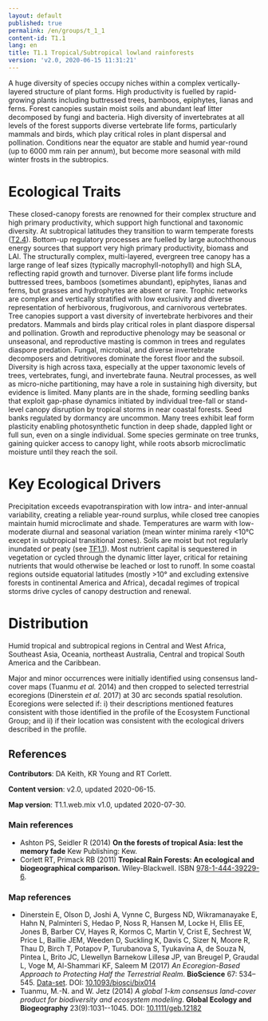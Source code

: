 ```yaml
---
layout: default
published: true
permalink: /en/groups/t_1_1
content-id: T1.1
lang: en
title: T1.1 Tropical/Subtropical lowland rainforests
version: 'v2.0, 2020-06-15 11:31:21'
---
```


A huge diversity of species occupy niches within a complex vertically-layered structure of plant forms. High productivity is fuelled by rapid-growing plants including buttressed trees, bamboos, epiphytes, lianas and ferns. Forest canopies sustain moist soils and abundant leaf litter decomposed by fungi and bacteria. High diversity of invertebrates at all levels of the forest supports diverse vertebrate life forms, particularly mammals and birds, which play critical roles in plant dispersal and pollination. Conditions near the equator are stable and humid year-round (up to 6000 mm rain per annum), but become more seasonal with mild winter frosts in the subtropics.

# Ecological Traits
 
These closed-canopy forests are renowned for their complex structure and high primary productivity, which support high functional and taxonomic diversity. At subtropical latitudes they transition to warm temperate forests ([T2.4](/explore/groups/T2.4)). Bottom-up regulatory processes are fuelled by large autochthonous energy sources that support very high primary productivity, biomass and LAI. The structurally complex, multi-layered, evergreen tree canopy has a large range of leaf sizes (typically macrophyll-notophyll) and high SLA, reflecting rapid growth and turnover. Diverse plant life forms include buttressed trees, bamboos (sometimes abundant), epiphytes, lianas and ferns, but grasses and hydrophytes are absent or rare. Trophic networks are complex and vertically stratified with low exclusivity and diverse representation of herbivorous, frugivorous, and carnivorous vertebrates. Tree canopies support a vast diversity of invertebrate herbivores and their predators. Mammals and birds play critical roles in plant diaspore dispersal and pollination. Growth and reproductive phenology may be seasonal or unseasonal, and reproductive masting is common in trees and regulates diaspore predation. Fungal, microbial, and diverse invertebrate decomposers and detritivores dominate the forest floor and the subsoil. Diversity is high across taxa, especially at the upper taxonomic levels of trees, vertebrates, fungi, and invertebrate fauna. Neutral processes, as well as micro-niche partitioning, may have a role in sustaining high diversity, but evidence is limited. Many plants are in the shade, forming seedling banks that exploit gap-phase dynamics initiated by individual tree-fall or stand-level canopy disruption by tropical storms in near coastal forests. Seed banks regulated by dormancy are uncommon. Many trees exhibit leaf form plasticity enabling photosynthetic function in deep shade, dappled light or full sun, even on a single individual. Some species germinate on tree trunks, gaining quicker access to canopy light, while roots absorb microclimatic moisture until they reach the soil.
 
# Key Ecological Drivers
 
Precipitation exceeds evapotranspiration with low intra- and inter-annual variability, creating a reliable year-round surplus, while closed tree canopies maintain humid microclimate and shade. Temperatures are warm with low-moderate diurnal and seasonal variation (mean winter minima rarely <10°C except in subtropical transitional zones). Soils are moist but not regularly inundated or peaty (see [TF1.1](/explore/groups/TF1.1)). Most nutrient capital is sequestered in vegetation or cycled through the dynamic litter layer, critical for retaining nutrients that would otherwise be leached or lost to runoff. In some coastal regions outside equatorial latitudes (mostly >10° and excluding extensive forests in continental America and Africa), decadal regimes of tropical storms drive cycles of canopy destruction and renewal.
 
# Distribution
 
Humid tropical and subtropical regions in Central and West Africa, Southeast Asia, Oceania, northeast Australia, Central and tropical South America and the Caribbean. 

Major and minor occurrences were initially identified using consensus land-cover maps (Tuanmu _et al._ 2014) and then cropped to selected terrestrial ecoregions (Dinerstein _et al._ 2017) at 30 arc seconds spatial resolution. Ecoregions were selected if: i) their descriptions mentioned features consistent with those identified in the profile of the Ecosystem Functional Group; and ii) if their location was consistent with the ecological drivers described in the profile.

## References

**Contributors**: DA Keith, KR Young and RT Corlett.

**Content version**: v2.0, updated 2020-06-15.

**Map version**: T1.1.web.mix v1.0, updated 2020-07-30.

### Main references
* Ashton PS, Seidler R (2014) **On the forests of tropical Asia: lest the memory fade** Kew Publishing: Kew.
* Corlett RT, Primack RB  (2011) **Tropical Rain Forests: An ecological and biogeographical comparison.** Wiley-Blackwell. ISBN [978-1-444-39229-6]( https://www.wiley.com/en-us/9781444392296).

### Map references
* Dinerstein E, Olson D, Joshi A, Vynne C, Burgess ND, Wikramanayake E, Hahn N, Palminteri S, Hedao P, Noss R, Hansen M, Locke H, Ellis EE, Jones B, Barber CV, Hayes R, Kormos C, Martin V, Crist E, Sechrest W, Price L, Baillie JEM, Weeden D, Suckling K, Davis C, Sizer N, Moore R, Thau D, Birch T, Potapov P, Turubanova S, Tyukavina A, de Souza N, Pintea L, Brito JC, Llewellyn Barnekow Lillesø JP, van Breugel P, Graudal L, Voge M, Al-Shammari KF, Saleem M  (2017) *An Ecoregion-Based Approach to Protecting Half the Terrestrial Realm*. **BioScience** 67: 534–545. [Data-set](https://ecoregions2017.appspot.com/). DOI: [10.1093/biosci/bix014](http://doi.org/10.1093/biosci/bix014)
* Tuanmu, M.-N. and W. Jetz (2014) *A global 1-km consensus land-cover product for biodiversity and ecosystem modeling*. **Global Ecology and Biogeography** 23(9):1031--1045. DOI: [10.1111/geb.12182](http://doi.org/10.1111/geb.12182)

